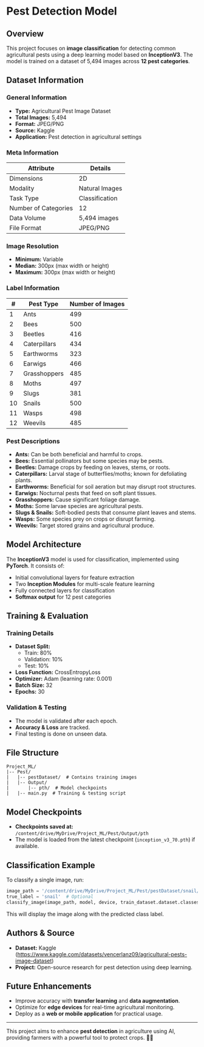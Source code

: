 # Pest Detection Model

## Overview
This project focuses on **image classification** for detecting common agricultural pests using a deep learning model based on **InceptionV3**. The model is trained on a dataset of 5,494 images across **12 pest categories**.

## Dataset Information
### General Information
- **Type:** Agricultural Pest Image Dataset
- **Total Images:** 5,494
- **Format:** JPEG/PNG
- **Source:** Kaggle
- **Application:** Pest detection in agricultural settings

### Meta Information
| Attribute | Details |
|-----------|---------|
| Dimensions | 2D |
| Modality | Natural Images |
| Task Type | Classification |
| Number of Categories | 12 |
| Data Volume | 5,494 images |
| File Format | JPEG/PNG |

### Image Resolution
- **Minimum:** Variable
- **Median:** 300px (max width or height)
- **Maximum:** 300px (max width or height)

### Label Information
| # | Pest Type | Number of Images |
|---|----------|-----------------|
| 1 | Ants | 499 |
| 2 | Bees | 500 |
| 3 | Beetles | 416 |
| 4 | Caterpillars | 434 |
| 5 | Earthworms | 323 |
| 6 | Earwigs | 466 |
| 7 | Grasshoppers | 485 |
| 8 | Moths | 497 |
| 9 | Slugs | 381 |
| 10 | Snails | 500 |
| 11 | Wasps | 498 |
| 12 | Weevils | 485 |

### Pest Descriptions
- **Ants:** Can be both beneficial and harmful to crops.
- **Bees:** Essential pollinators but some species may be pests.
- **Beetles:** Damage crops by feeding on leaves, stems, or roots.
- **Caterpillars:** Larval stage of butterflies/moths; known for defoliating plants.
- **Earthworms:** Beneficial for soil aeration but may disrupt root structures.
- **Earwigs:** Nocturnal pests that feed on soft plant tissues.
- **Grasshoppers:** Cause significant foliage damage.
- **Moths:** Some larvae species are agricultural pests.
- **Slugs & Snails:** Soft-bodied pests that consume plant leaves and stems.
- **Wasps:** Some species prey on crops or disrupt farming.
- **Weevils:** Target stored grains and agricultural produce.

## Model Architecture
The **InceptionV3** model is used for classification, implemented using **PyTorch**. It consists of:
- Initial convolutional layers for feature extraction
- Two **Inception Modules** for multi-scale feature learning
- Fully connected layers for classification
- **Softmax output** for 12 pest categories

## Training & Evaluation
### Training Details
- **Dataset Split:**
  - Train: 80%
  - Validation: 10%
  - Test: 10%
- **Loss Function:** CrossEntropyLoss
- **Optimizer:** Adam (learning rate: 0.001)
- **Batch Size:** 32
- **Epochs:** 30

### Validation & Testing
- The model is validated after each epoch.
- **Accuracy & Loss** are tracked.
- Final testing is done on unseen data.

## File Structure
```
Project_ML/
|-- Pest/
|   |-- pestDataset/  # Contains training images
|   |-- Output/
|       |-- pth/  # Model checkpoints
|   |-- main.py  # Training & testing script
```

## Model Checkpoints
- **Checkpoints saved at:** `/content/drive/MyDrive/Project_ML/Pest/Output/pth`
- The model is loaded from the latest checkpoint (`inception_v3_70.pth`) if available.

## Classification Example
To classify a single image, run:
```python
image_path = '/content/drive/MyDrive/Project_ML/Pest/pestDataset/snail/snail (116).jpg'
true_label = 'snail'  # Optional
classify_image(image_path, model, device, train_dataset.dataset.classes, true_label)
```
This will display the image along with the predicted class label.

## Authors & Source
- **Dataset:** Kaggle (https://www.kaggle.com/datasets/vencerlanz09/agricultural-pests-image-dataset)
- **Project:** Open-source research for pest detection using deep learning.

## Future Enhancements
- Improve accuracy with **transfer learning** and **data augmentation**.
- Optimize for **edge devices** for real-time agricultural monitoring.
- Deploy as a **web or mobile application** for practical usage.

---
This project aims to enhance **pest detection** in agriculture using AI, providing farmers with a powerful tool to protect crops. 🌱🚜

